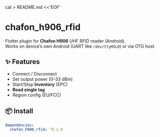 cat > README.md <<'EOF'
# chafon_h906_rfid

Flutter plugin for **Chafon H906** UHF RFID reader (Android).  
Works on device’s own Android (UART like `/dev/ttyHSL0`) or via OTG host.

## ✨ Features
- Connect / Disconnect
- Set output power (0–33 dBm)
- Start/Stop **Inventory** (EPC)
- **Read single tag**
- Region config (EU/FCC)

## 📦 Install
```yaml
dependencies:
  chafon_h906_rfid: ^0.1.0
